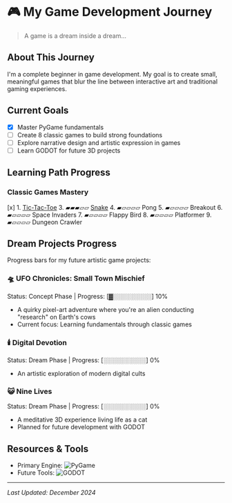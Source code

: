 # 🎮 My Game Development Journey

> A game is a dream inside a dream...

## About This Journey
I'm a complete beginner in game development. My goal is to create small, meaningful games that blur the line between interactive art and traditional gaming experiences.

## Current Goals
- [x] Master PyGame fundamentals
- [ ] Create 8 classic games to build strong foundations
- [ ] Explore narrative design and artistic expression in games
- [ ] Learn GODOT for future 3D projects

## Learning Path Progress

### Classic Games Mastery
[x] 1. [Tic-Tac-Toe](https://github.com/aysieelf/Tic-Tac-Toe)
3. ▰▰▰▱▱ [Snake](https://github.com/aysieelf/Snake)
4. ▰▱▱▱▱ Pong
5. ▰▱▱▱▱ Breakout
6. ▰▱▱▱▱ Space Invaders
7. ▰▱▱▱▱ Flappy Bird
8. ▰▱▱▱▱ Platformer
9. ▰▱▱▱▱ Dungeon Crawler

## Dream Projects Progress
Progress bars for my future artistic game projects:

### 🛸 UFO Chronicles: Small Town Mischief
Status: Concept Phase | Progress: [▓░░░░░░░░░] 10%
- A quirky pixel-art adventure where you're an alien conducting "research" on Earth's cows
- Current focus: Learning fundamentals through classic games

### 🕯️ Digital Devotion
Status: Dream Phase | Progress: [░░░░░░░░░░] 0%
- An artistic exploration of modern digital cults

### 😺 Nine Lives
Status: Dream Phase | Progress: [░░░░░░░░░░] 0%
- A meditative 3D experience living life as a cat
- Planned for future development with GODOT

## Resources & Tools
- Primary Engine: ![PyGame](https://img.shields.io/badge/pygame-1.9.3%2B%2F2.0%2B-orange)
- Future Tools: ![GODOT](https://img.shields.io/badge/Godot%20Engine-478CBF?logo=godotengine&logoColor=fff&style=flat)

---
*Last Updated: December 2024*
